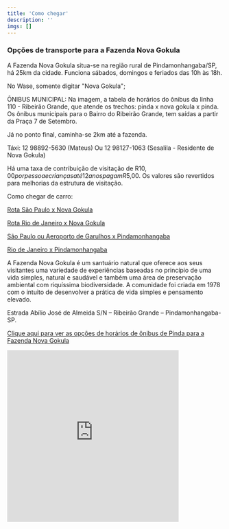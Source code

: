 ```yaml
---
title: 'Como chegar'
description: ''
imgs: []
---
```

### Opções de transporte para a Fazenda Nova Gokula

A Fazenda Nova Gokula situa-se na região rural de Pindamonhangaba/SP, há 25km da cidade. Funciona sábados, domingos e feriados das 10h às 18h.

No Wase, somente digitar "Nova Gokula";

ÔNIBUS MUNICIPAL: Na imagem, a tabela de horários do ônibus da linha 110 - Ribeirão Grande, que atende os trechos: pinda x nova gokula x pinda. Os ônibus municipais para o Bairro do Ribeirão Grande, tem saídas a partir da Praça 7 de Setembro.

Já no ponto final, caminha-se 2km até a fazenda.

Táxi: 12 98892-5630 (Mateus) Ou 12 98127-1063 (Sesalila - Residente de Nova Gokula)

Há uma taxa de contribuição de visitação de R$10,00 por pessoa e crianças até 12 anos pagam R$5,00. Os valores são revertidos para melhorias da estrutura de visitação.

Como chegar de carro: 

[Rota São Paulo x Nova Gokula](https://www.google.com.br/maps/dir/São+Paulo/-22.77376,-45.45961/@-23.160563,-46.032715,401533m/data=!3m1!1e3!4m9!4m8!1m5!1m1!1s0x94ce448183a461d1:0x9ba94b08ff335bae!2m2!1d-46.6395571!2d-23.5557714!1m1!4e1)

[Rota Rio de Janeiro x Nova Gokula](https://www.google.com.br/maps/dir/Rio+de+Janeiro/-22.77376,-45.45961/@-22.9007119,-45.4726089,3143m/data=!3m1!1e3!4m30!4m29!1m25!1m1!1s0x997efe4224b50b:0xf988253c846c59ee!2m2!1d-43.1729351!2d-22.9068394!3m4!1m2!1d-45.2670077!2d-22.8756198!3s0x94ccc2d3f991d101:0x27f3d51968a7f762!3m4!1m2!1d-45.4022092!2d-22.9509784!3s0x94cce5bf18c9d623:0x4daa0a2db387883e!3m4!1m2!1d-45.3655728!2d-22.9325164!3s0x94cce612e19783bf:0x949da0e48f8f02d8!3m4!1m2!1d-45.4618819!2d-22.9779595!3s0x94ccfadb1348d909:0x76257aa9f5b7a3e4!1m1!4e1!3e0)

[São Paulo ou Aeroporto de Garulhos x Pindamonhangaba](http://passaromarron.com.br)

[Rio de Janeiro x Pindamonhangaba](https://viacaosampaio.com.br/)

A Fazenda Nova Gokula é um santuário natural que oferece aos seus visitantes uma variedade de experiências baseadas no princípio de uma vida simples, natural e saudável e também uma área de preservação ambiental com riquíssima biodiversidade. A comunidade foi criada em 1978 com o intuito de desenvolver a prática de vida simples e pensamento elevado.

Estrada Abílio José de Almeida S/N – Ribeirão Grande – Pindamonhangaba-SP.

[Clique aqui para ver as opções de horários de ônibus de Pinda para a Fazenda Nova Gokula](https://www.vivapinda.com.br/linha1/)

<div>
	<iframe src="https://www.google.com/maps/embed?pb=!1m14!1m8!1m3!1d10386.513998052435!2d-45.46882941330622!3d-22.769403826861133!3m2!1i1024!2i768!4f13.1!3m3!1m2!1s0x94cc8d6e7ee46f0f%3A0xa542f3b15b5b24e8!2sFazenda%20Nova%20Gokula!5e0!3m2!1spt-BR!2sbr!4v1699897715342!5m2!1spt-BR!2sbr" width="400" height="400" style="border:3px;" allowfullscreen="" loading="lazy" referrerpolicy="no-referrer-when-downgrade"></iframe>
</div>